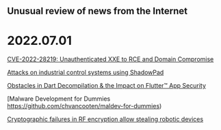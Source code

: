 ## Unusual review of news from the Internet

# 2022.07.01

[CVE-2022-28219: Unauthenticated XXE to RCE and Domain Compromise](https://www.horizon3.ai/red-team-blog-cve-2022-28219/)

[Attacks on industrial control systems using ShadowPad](https://ics-cert.kaspersky.com/publications/reports/2022/06/27/attacks-on-industrial-control-systems-using-shadowpad/)

[Obstacles in Dart Decompilation & the Impact on Flutter™ App Security](https://www.guardsquare.com/blog/obstacles-in-dart-decompilation-and-the-impact-on-flutter-app-security)

[Malware Development for Dummies https://github.com/chvancooten/maldev-for-dummies)

[Cryptographic failures in RF encryption allow stealing robotic devices](https://www.cossacklabs.com/blog/cryptographic-failures-in-rf-encryption/)
